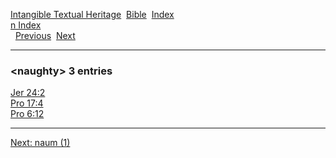 [Intangible Textual Heritage](../../index)  [Bible](../index) 
[Index](index)   
[n Index](_n_)  
  [Previous](c07729)  [Next](c07731) 

------------------------------------------------------------------------

### &lt;naughty&gt; 3 entries

[Jer 24:2](../kjv/jer024.htm#002)  
[Pro 17:4](../kjv/pro017.htm#004)  
[Pro 6:12](../kjv/pro006.htm#012)  

------------------------------------------------------------------------

[Next: naum (1)](c07731)
